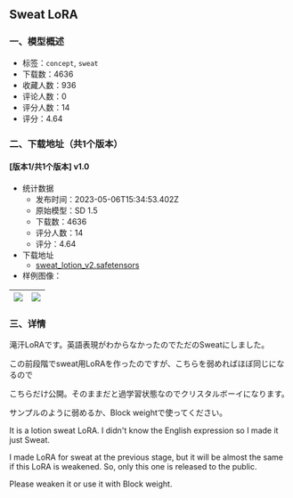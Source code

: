 ## Sweat LoRA
### 一、模型概述

- 标签：`concept`, `sweat`
- 下载数：4636
- 收藏人数：936
- 评论人数：0
- 评分人数：14
- 评分：4.64

### 二、下载地址（共1个版本）

#### [版本1/共1个版本] v1.0

- 统计数据
  - 发布时间：2023-05-06T15:34:53.402Z
  - 原始模型：SD 1.5
  - 下载数：4636
  - 评分人数：14
  - 评分：4.64
- 下载地址
  - [sweat_lotion_v2.safetensors](https://civitai.com/api/download/models/64041)
- 样例图像：

| <img src="https://image.civitai.com/xG1nkqKTMzGDvpLrqFT7WA/93897a1d-6f01-47f9-924e-c186dc5a7931/width=450/707052.jpeg" /> | <img src="https://image.civitai.com/xG1nkqKTMzGDvpLrqFT7WA/d3492dae-d765-4247-9fd2-0d41ed865f59/width=450/707061.jpeg" /> |
| ---- | ---- |


### 三、详情
<p>滝汗LoRAです。英語表現がわからなかったのでただのSweatにしました。</p><p>この前段階でsweat用LoRAを作ったのですが、こちらを弱めればほぼ同じになるので</p><p>こちらだけ公開。そのままだと過学習状態なのでクリスタルボーイになります。</p><p>サンプルのように弱めるか、Block weightで使ってください。</p><p></p><p>It is a lotion sweat LoRA. I didn't know the English expression so I made it just Sweat.</p><p>I made LoRA for sweat at the previous stage, but it will be almost the same if this LoRA is weakened. So, only this one is released to the public.</p><p>Please weaken it or use it with Block weight.</p>